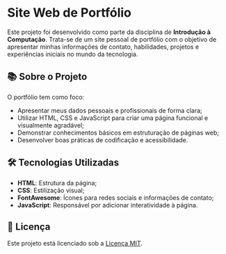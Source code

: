 # Site Web de Portfólio

Este projeto foi desenvolvido como parte da disciplina de **Introdução à Computação**. Trata-se de um site pessoal de portfólio com o objetivo de apresentar minhas informações de contato, habilidades, projetos e experiências iniciais no mundo da tecnologia.

## 📚 Sobre o Projeto

O portfólio tem como foco:

- Apresentar meus dados pessoais e profissionais de forma clara;
- Utilizar HTML, CSS e JavaScript para criar uma página funcional e visualmente agradável;
- Demonstrar conhecimentos básicos em estruturação de páginas web;
- Desenvolver boas práticas de codificação e acessibilidade.

## 🛠️ Tecnologias Utilizadas

- **HTML**: Estrutura da página;
- **CSS**: Estilização visual;
- **FontAwesome**: Ícones para redes sociais e informações de contato;
- **JavaScript**: Responsável por adicionar interatividade à página.

## 📄 Licença

Este projeto está licenciado sob a [Licença MIT](LICENSE.txt).

